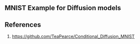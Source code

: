 ## MNIST Example for Diffusion models


## References
1. https://github.com/TeaPearce/Conditional_Diffusion_MNIST
